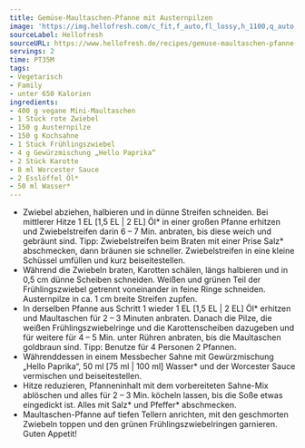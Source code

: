 ```yaml
---
title: Gemüse-Maultaschen-Pfanne mit Austernpilzen
image: 'https://img.hellofresh.com/c_fit,f_auto,fl_lossy,h_1100,q_auto,w_2600/hellofresh_s3/image/gemuse-maultaschen-pfanne-mit-austernpilzen-d3e5bbbc.jpg'
sourceLabel: Hellofresh
sourceURL: https://www.hellofresh.de/recipes/gemuse-maultaschen-pfanne-mit-austernpilzen-62dc3f43dd682287a00ab42a
servings: 2
time: PT35M
tags:
- Vegetarisch
- Family
- unter 650 Kalorien
ingredients:
- 400 g vegane Mini-Maultaschen
- 1 Stück rote Zwiebel
- 150 g Austernpilze
- 150 g Kochsahne
- 1 Stück Frühlingszwiebel
- 4 g Gewürzmischung „Hello Paprika“
- 2 Stück Karotte
- 8 ml Worcester Sauce
- 2 Esslöffel Öl*
- 50 ml Wasser*
---
```


- Zwiebel abziehen, halbieren und in dünne Streifen schneiden.  Bei mittlerer Hitze 1 EL [1,5 EL | 2 EL] Öl\* in einer großen Pfanne erhitzen und Zwiebelstreifen darin 6 – 7 Min. anbraten, bis diese weich und gebräunt sind. Tipp: Zwiebelstreifen beim Braten mit einer Prise Salz\* abschmecken, dann bräunen sie schneller.  Zwiebelstreifen in eine kleine Schüssel umfüllen und kurz beiseitestellen.
- Während die Zwiebeln braten, Karotten schälen, längs halbieren und in 0,5 cm dünne Scheiben schneiden.  Weißen und grünen Teil der Frühlingszwiebel getrennt voneinander in feine Ringe schneiden.  Austernpilze in ca. 1 cm breite Streifen zupfen.
- In derselben Pfanne aus Schritt 1 wieder 1 EL [1,5 EL | 2 EL] Öl\* erhitzen und Maultaschen für 2 – 3 Minuten anbraten.  Danach die Pilze, die weißen Frühlingszwiebelringe und die Karottenscheiben dazugeben und für weitere für 4 – 5 Min. unter Rühren anbraten, bis die Maultaschen goldbraun sind. Tipp: Benutze für 4 Personen 2 Pfannen.
- Währenddessen in einem Messbecher Sahne mit Gewürzmischung „Hello Paprika“, 50 ml [75 ml | 100 ml] Wasser\* und der Worcester Sauce vermischen und beiseitestellen.
- Hitze reduzieren, Pfanneninhalt mit dem vorbereiteten Sahne-Mix ablöschen und alles für 2 – 3 Min. köcheln lassen, bis die Soße etwas eingedickt ist. Alles mit Salz\* und Pfeffer\* abschmecken.
- Maultaschen-Pfanne auf tiefen Tellern anrichten, mit den geschmorten Zwiebeln toppen und den grünen Frühlingszwiebelringen garnieren. Guten Appetit!
